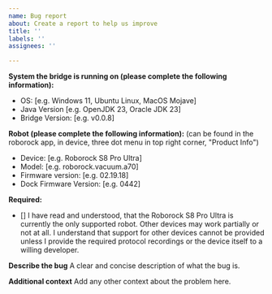 ```yaml
---
name: Bug report
about: Create a report to help us improve
title: ''
labels: ''
assignees: ''

---
```


**System the bridge is running on (please complete the following information):**
 - OS: [e.g. Windows 11, Ubuntu Linux, MacOS Mojave]
 - Java Version [e.g. OpenJDK 23, Oracle JDK 23]
 - Bridge Version: [e.g. v0.0.8]

**Robot (please complete the following information):**
(can be found in the roborock app, in device, three dot menu in top right corner, "Product Info")
 - Device: [e.g. Roborock S8 Pro Ultra]
 - Model: [e.g. roborock.vacuum.a70]
 - Firmware version: [e.g. 02.19.18]
 - Dock Firmware Version: [e.g. 0442]

**Required:**
- [] I have read and understood, that the Roborock S8 Pro Ultra is currently the only supported robot. Other devices may work partially or not at all. I understand that support for other devices cannot be provided unless I provide the required protocol recordings or the device itself to a willing developer.

**Describe the bug**
A clear and concise description of what the bug is.

**Additional context**
Add any other context about the problem here.
